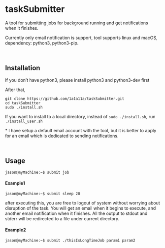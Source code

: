 taskSubmitter
==============

A tool for submitting jobs for background running and get notifications when it finishes.

Currently only email notification is support, tool supports linux and macOS, dependency: python3, python3-pip.

 

Installation
------------

If you don’t have python3, please install python3 and python3-dev first

After that,

~~~~~~~~~~~~~~~~~~~~~~~~~~~~~~~~~~~~~~~~~~~~~~~~~~~~~~~~~~~~~~~~~~~~~~~~~~~~~~~~
git clone https://github.com/1a1a11a/taskSubmitter.git
cd taskSubmitter 
sudo ./install.sh
~~~~~~~~~~~~~~~~~~~~~~~~~~~~~~~~~~~~~~~~~~~~~~~~~~~~~~~~~~~~~~~~~~~~~~~~~~~~~~~~

If you want to install to a local directory, instead of `sudo ./install.sh`, run
`./install_user.sh`

\* I have setup a default email account with the tool, but it is better to apply for an email which is dedicated to sending
notifications. 

 

Usage
-----

`jason@myMachine:~$ submit job`

#### Example1

`jason@myMachine:~$ submit sleep 20`

after executing this, you are free to logout of system without worrying about
disruption of the task. You will get an email when it begins to execute, and
another email notification when it finishes. All the output to stdout and stderr
will be redirected to a file under current directory.

#### Example2

`jason@myMachine:~$ submit ./thisIsLongTimeJob param1 param2`

 
